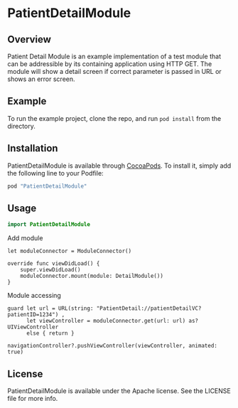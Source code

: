 # PatientDetailModule
 
## Overview

Patient Detail Module is an example implementation of a test module that can be addressible by its containing application using HTTP GET. The module will show a detail screen if correct parameter is passed in URL or shows an error screen.

## Example

To run the example project, clone the repo, and run `pod install` from the directory.

## Installation

PatientDetailModule is available through [CocoaPods](http://cocoapods.org). To install
it, simply add the following line to your Podfile:

```ruby
pod "PatientDetailModule"
```

## Usage

```swift
import PatientDetailModule
```

Add module
```
let moduleConnector = ModuleConnector()
    
override func viewDidLoad() {
    super.viewDidLoad()
    moduleConnector.mount(module: DetailModule())
}
```

Module accessing
```
guard let url = URL(string: "PatientDetail://patientDetailVC?patientID=1234") ,
      let viewController = moduleConnector.get(url: url) as? UIViewController
      else { return }
        
navigationController?.pushViewController(viewController, animated: true)
```

## License

PatientDetailModule is available under the Apache license. See the LICENSE file for more info.
